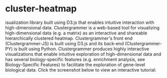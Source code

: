 # cluster-heatmap
isualization library built using D3.js that enables intuitive interaction with high-dimensional data.
Clustergrammer is a web-based tool for visualizing high-dimensional data (e.g. a matrix) as an interactive and shareable hierarchically clustered heatmap. Clustergrammer's front end (Clustergrammer-JS) is built using D3.js and its back-end (Clustergrammer-PY) is built using Python. Clustergrammer produces highly interactive visualizations that enable intuitive exploration of high-dimensional data and has several biology-specific features (e.g. enrichment analysis, see Biology-Specific Features) to facilitate the exploration of gene-level biological data. Click the screenshot below to view an interactive tutorial:
